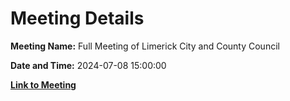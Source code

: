# Meeting Details

**Meeting Name:** Full Meeting of Limerick City and County Council

**Date and Time:** 2024-07-08 15:00:00

**[Link to Meeting](https://www.limerick.ie/council/whats-on/full-meeting-of-limerick-city-and-county-council-8)**
